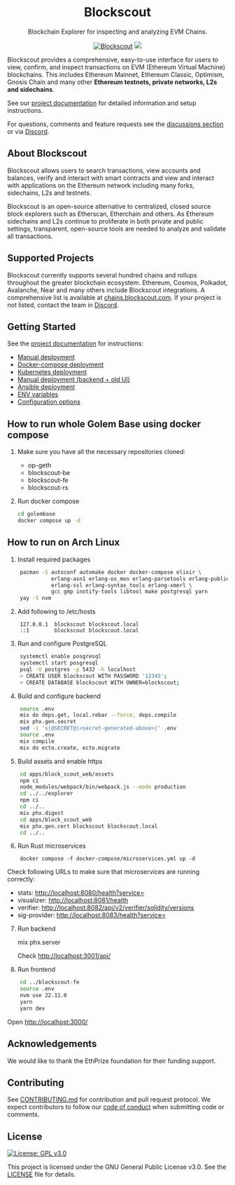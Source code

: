 <h1 align="center">Blockscout</h1>
<p align="center">Blockchain Explorer for inspecting and analyzing EVM Chains.</p>
<div align="center">

[![Blockscout](https://github.com/blockscout/blockscout/workflows/Blockscout/badge.svg?branch=master)](https://github.com/blockscout/blockscout/actions)
[![](https://dcbadge.vercel.app/api/server/blockscout?style=flat)](https://discord.gg/blockscout)

</div>


Blockscout provides a comprehensive, easy-to-use interface for users to view, confirm, and inspect transactions on EVM (Ethereum Virtual Machine) blockchains. This includes Ethereum Mainnet, Ethereum Classic, Optimism, Gnosis Chain and many other **Ethereum testnets, private networks, L2s and sidechains**.

See our [project documentation](https://docs.blockscout.com/) for detailed information and setup instructions.

For questions, comments and feature requests see the [discussions section](https://github.com/blockscout/blockscout/discussions) or via [Discord](https://discord.com/invite/blockscout).

## About Blockscout

Blockscout allows users to search transactions, view accounts and balances, verify and interact with smart contracts and view and interact with applications on the Ethereum network including many forks, sidechains, L2s and testnets.

Blockscout is an open-source alternative to centralized, closed source block explorers such as Etherscan, Etherchain and others.  As Ethereum sidechains and L2s continue to proliferate in both private and public settings, transparent, open-source tools are needed to analyze and validate all transactions.

## Supported Projects

Blockscout currently supports several hundred chains and rollups throughout the greater blockchain ecosystem. Ethereum, Cosmos, Polkadot, Avalanche, Near and many others include Blockscout integrations. A comprehensive list is available at [chains.blockscout.com](https://chains.blockscout.com). If your project is not listed, contact the team in [Discord](https://discord.com/invite/blockscout).

## Getting Started

See the [project documentation](https://docs.blockscout.com/) for instructions:

- [Manual deployment](https://docs.blockscout.com/for-developers/deployment/manual-deployment-guide)
- [Docker-compose deployment](https://docs.blockscout.com/for-developers/deployment/docker-compose-deployment)
- [Kubernetes deployment](https://docs.blockscout.com/for-developers/deployment/kubernetes-deployment)
- [Manual deployment (backend + old UI)](https://docs.blockscout.com/for-developers/deployment/manual-old-ui)
- [Ansible deployment](https://docs.blockscout.com/for-developers/ansible-deployment)
- [ENV variables](https://docs.blockscout.com/setup/env-variables)
- [Configuration options](https://docs.blockscout.com/for-developers/configuration-options)

## How to run whole Golem Base using docker compose

1. Make sure you have all the necessary repositories cloned:

   - op-geth
   - blockscout-be
   - blockscout-fe
   - blockscout-rs

2. Run docker compose

   ```bash
   cd golembase
   docker compose up -d
   ```

## How to run on Arch Linux

1. Install required packages
```bash
    pacman -S autoconf automake docker docker-compose elixir \
              erlang-asn1 erlang-os_mon erlang-parsetools erlang-public_key \
              erlang-ssl erlang-syntax_tools erlang-xmerl \
              gcc gmp inotify-tools libtool make postgresql yarn
    yay -S nvm
```
2. Add following to /etc/hosts
```
    127.0.0.1  blockscout blockscout.local
    ::1        blockscout blockscout.local
```
3. Run and configure PostgreSQL
```bash
    systemctl enable posgresql
    systemctl start posgresql
    psql -U postgres -p 5432 -h localhost
    > CREATE USER blockscout WITH PASSWORD '12345';
    > CREATE DATABASE blockscout WITH OWNER=blockscout;
```
4. Build and configure backend
```bash
    source .env
    mix do deps.get, local.rebar --force, deps.compile
    mix phx.gen.secret
    sed -i 's|@SECRET@|<secret-generated-above>|' .env
    source .env
    mix compile
    mix do ecto.create, ecto.migrate
```
5. Build assets and enable https
```bash
    cd apps/block_scout_web/assets
    npm ci
    node_modules/webpack/bin/webpack.js --mode production
    cd ../../explorer
    npm ci
    cd ../..
    mix phx.digest
    cd apps/block_scout_web
    mix phx.gen.cert blockscout blockscout.local
    cd ../..
```
6. Run Rust microservices
```
    docker compose -f docker-compose/microservices.yml up -d
```
   Check following URLs to make sure that microservices are running correctly:

   - stats: <http://localhost:8080/health?service=>
   - visualizer: <http://localhost:8081/health>
   - verifier: <http://localhost:8082/api/v2/verifier/solidity/versions>
   - sig-provider: <http://localhost:8083/health?service=>

7. Run backend

    mix phx.server

   Check <http://localhost:3001/api/>

8. Run frontend
```bash
    cd ../blockscout-fe
    source .env
    nvm use 22.11.0
    yarn
    yarn dev
```
   Open <http://localhost:3000/>

## Acknowledgements

We would like to thank the EthPrize foundation for their funding support.

## Contributing

See [CONTRIBUTING.md](CONTRIBUTING.md) for contribution and pull request protocol. We expect contributors to follow our [code of conduct](CODE_OF_CONDUCT.md) when submitting code or comments.

## License

[![License: GPL v3.0](https://img.shields.io/badge/License-GPL%20v3-blue.svg)](https://www.gnu.org/licenses/gpl-3.0)

This project is licensed under the GNU General Public License v3.0. See the [LICENSE](LICENSE) file for details.
